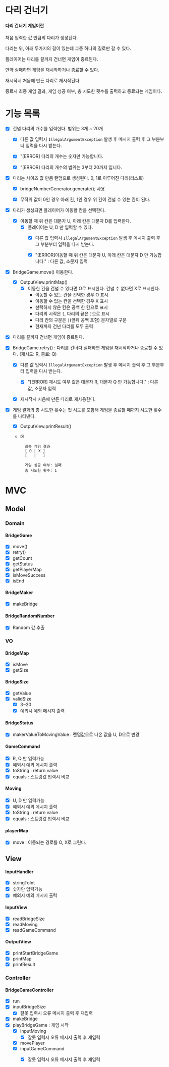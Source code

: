 # 다리 건너기

#### 다리 건너기 게임이란

처음 입력한 값 만큼의 다리가 생성된다.

다리는 위, 아래 두가지의 길이 있는데 그중 하나의 길로만 갈 수 있다.

플레이어는 다리를 끝까지 건너면 게임이 종료된다.

만약 실패하면 게임을 재시작하거나 종료할 수 있다.

재시작시 처음에 만든 다리로 재시작된다.

종료시 최종 게임 결과, 게임 성공 여부, 총 시도한 횟수를 출력하고 종료되는 게임이다.

# 

# 기능 목록

- [x] 건널 다리의 개수를 입력한다. 범위는 3개 ~ 20개
	- [x] 다른 값 입력시  `IllegalArgumentException` 발생 후 메시지 출력 후 그 부분부터 입력을 다시 받는다.
	- [x] "[ERROR] 다리의 개수는 숫자만 가능합니다.
	- [x] "[ERROR] 다리의 개수의 범위는 3부터 20까지 입니다.



- [x] 다리는 사이즈 값 만큼 랜덤으로 생성된다. 0, 1로 이루어진 다리(리스트)
	- [x] bridgeNumberGenerator.generate(); 사용
	- [x] 무작위 값이 0인 경우 아래 칸, 1인 경우 위 칸이 건널 수 있는 칸이 된다.



- [x] 다리가 생성되면 플레이어가 이동할 칸을 선택한다.
	- [x] 이동할 때 위 칸은 대문자 U, 아래 칸은 대문자 D를 입력한다.
		- [x] 플레이어는 U, D 만 입력할 수 있다.
			- [x] 다른 값 입력시  `IllegalArgumentException` 발생 후 메시지 출력 후 그 부분부터 입력을 다시 받는다.
			- [x] "[ERROR]이동할 때 위 칸은 대문자 U, 아래 칸은 대문자 D 만 가능합니다." : 다른 값, 소문자 입력



- [x] BridgeGame.move() 이동한다.
	- [x] OutputView.printMap()
		- [x] 이동한 칸을 건널 수 있다면 O로 표시한다. 건널 수 없다면 X로 표시한다.
			- 이동할 수 있는 칸을 선택한 경우 O 표시
			- 이동할 수 없는 칸을 선택한 경우 X 표시
			- 선택하지 않은 칸은 공백 한 칸으로 표시
			- 다리의 시작은 `[`, 다리의 끝은 `]`으로 표시
			- 다리 칸의 구분은 ` | `(앞뒤 공백 포함) 문자열로 구분
			- 현재까지 건넌 다리를 모두 출력



- [x] 다리를 끝까지 건너면 게임이 종료된다.
- [x] BridgeGame.retry() : 다리를 건너다 실패하면 게임을 재시작하거나 종료할 수 있다. (재시도: R, 종료: Q)
	- [x] 다른 값 입력시  `IllegalArgumentException` 발생 후 메시지 출력 후 그 부분부터 입력을 다시 받는다.
		- [x] "[ERROR] 재시도 여부 값은 대문자 R, 대문자 Q 만 가능합니다." : 다른 값, 소문자 입력
	- [x] 재시작시 처음에 만든 다리로 재사용한다.



- [x] 게임 결과의 총 시도한 횟수는 첫 시도를 포함해 게임을 종료할 때까지 시도한 횟수를 나타낸다.

	- [x] OutputView.printResult()

	- [x] ```
		최종 게임 결과
		[ O | X ]
		[   |   ]
		
		게임 성공 여부: 실패
		총 시도한 횟수: 1
		```



# MVC

## Model

### Domain

#### BridgeGame

- [X] move()
- [X] retry()
- [X] getCount
- [X] getStatus
- [X] getPlayerMap
- [X] isMoveSuccess
- [X] isEnd

#### BridgeMaker

- [X] makeBridge

#### BridgeRandomNumber

- [X] Random 값 추출

### VO

#### BridgeMap

- [X] isMove
- [X] getSize

#### BridgeSize

- [X] getValue
- [X] validSize
  - [X] 3~20
  - [X] 예외시 예외 메시지 출력

#### BridgeStatus

- [X] makerValueToMovingValue : 랜덤값으로 나온 값을 U, D으로 변경

#### GameCommand

- [X] R, Q 만 입력가능
- [X] 예외시 예외 메시지 출력
- [X] toString : return value
- [X] equals : 스트링값 입력시 비교

#### Moving

- [X] U, D 만 입력가능
- [X] 예외시 예외 메시지 출력
- [X] toString : return value
- [X] equals : 스트링값 입력시 비교

#### playerMap

- [X] move : 이동되는 경로를 O, X로 그린다.

## View

#### InputHandler

 - [x] stringToInt
 - [X] 숫자만 입력가능
 - [X] 예외시 예외 메시지 출력

#### InputView

 - [x] readBridgeSize
 - [x] readMoving
 - [x] readGameCommand

#### OutputView

 - [x] printStartBridgeGame
 - [x] printMap
 - [x] printResult

### Controller

#### BridgeGameController

- [X] run
- [x] inputBridgeSize
  - [x] 잘못 입력시 오류 메시지 출력 후 재입력
- [x] makeBridge
- [x] playBridgeGame  : 게임 시작
  - [x] inputMoving
    -  [x] 잘못 입력시 오류 메시지 출력 후 재입력
  - [x] movePlayer
  - [x] inputGameCommand
  	- [x] 잘못 입력시 오류 메시지 출력 후 재입력

		

